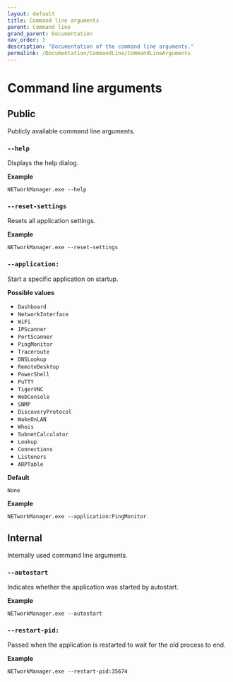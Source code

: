 ```yaml
---
layout: default
title: Command line arguments
parent: Command line
grand_parent: Documentation
nav_order: 1
description: "Documentation of the command line arguments."
permalink: /Documentation/CommandLine/CommandLineArguments
---
```


# Command line arguments

## Public
Publicly available command line arguments.

### `--help`
Displays the help dialog.

**Example**
```
NETworkManager.exe --help
```

### `--reset-settings`
Resets all application settings.

**Example**
```
NETworkManager.exe --reset-settings
```

### `--application:`
Start a specific application on startup.

**Possible values**
  - `Dashboard`
  - `NetworkInterface`
  - `WiFi`
  - `IPScanner`
  - `PortScanner`
  - `PingMonitor`
  - `Traceroute`
  - `DNSLookup`
  - `RemoteDesktop`
  - `PowerShell`
  - `PuTTY`
  - `TigerVNC`
  - `WebConsole`
  - `SNMP`
  - `DiscoveryProtocol`
  - `WakeOnLAN`
  - `Whois`
  - `SubnetCalculator`
  - `Lookup`
  - `Connections`
  - `Listeners`
  - `ARPTable`

**Default**
```
None
```

**Example**
```
NETworkManager.exe --application:PingMonitor
```

## Internal
Internally used command line arguments.

### `--autostart`
Indicates whether the application was started by autostart.

**Example**
```
NETworkManager.exe --autostart
```

### `--restart-pid:`
Passed when the application is restarted to wait for the old process to end.

**Example**
```
NETworkManager.exe --restart-pid:35674
```